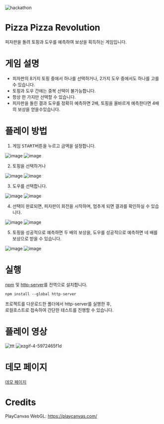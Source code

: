 ![hackathon](https://user-images.githubusercontent.com/109493423/196602490-c73a44f0-16f8-4321-9538-244b3e6fc09d.png)

# Pizza Pizza Revolution
피자판을 돌려 토핑과 도우를 예측하여 보상을 획득하는 게임입니다.

# 게임 설명
- 피자판의 8가지 토핑 중에서 하나를 선택하거나, 2가지 도우 중에서도 하나를 고를 수 있습니다.  
- 토핑과 도우 간에는 중복 선택이 불가능합니다.
- 항상 한 가지만 선택할 수 있습니다.  
- 피자판을 돌린 결과 도우를 정확히 예측하면 2배, 토핑을 올바르게 예측한다면 4배의 보상을 얻을수있습니다.

# 플레이 방법
1. 게임 <kbd>START</kbd>버튼을 누르고 금액을 설정합니다.

![image](https://github.com/mossland/Hackathon/assets/13128375/f4201605-5614-4245-be03-60a0d30914cb)
![image](https://github.com/mossland/Hackathon/assets/13128375/09208b67-651d-4775-8f03-c20bff880c5d)

2. 토핑을 선택하거나  

![image](https://github.com/mossland/Hackathon/assets/13128375/4b6c2d5a-c20f-43a0-b9d6-70bcd0c03d58)
![image](https://github.com/mossland/Hackathon/assets/13128375/5fa60b6c-555e-4fd7-9a7b-1e302f0926bd)

3. 도우를 선택합니다.  

![image](https://github.com/mossland/Hackathon/assets/13128375/14e26cb6-b991-4228-b138-37a99b43997f)
![image](https://github.com/mossland/Hackathon/assets/13128375/7c76e499-2e49-4b97-9a77-a8db24b104d8)

4. 선택이 완료되면, 피자판이 회전을 시작하며, 멈추게 되면 결과를 확인하실 수 있습니다.  

![image](https://github.com/mossland/Hackathon/assets/13128375/b026f73c-b8b2-41bf-8218-8320a6a4996b)
![image](https://github.com/mossland/Hackathon/assets/13128375/26e5b33f-e4c6-4d4e-879e-e329e5fc8752)

5. 토핑을 성공적으로 예측하면 두 배의 보상을, 도우를 성공적으로 예측하면 네 배를 보상으로 받을 수 있습니다.

![image](https://github.com/mossland/Hackathon/assets/13128375/f8849a4c-fdf8-401d-a902-80bb3d2f3ac3)
![image](https://github.com/mossland/Hackathon/assets/13128375/b4f9feaa-6249-401e-9059-e60cb7edc1f2)

# 실행
[npm](https://www.npmjs.com) 및 [http-server](https://www.npmjs.com/package/http-server)를 전역으로 설치합니다.
```
npm install --global http-server
```

프로젝트를 다운로드한 폴더에서 http-server를 실행한 후,   
로컬호스트로 접속하여 간단한 테스트를 진행할 수 있습니다.

# 플레이 영상

![ttt](https://github.com/mossland/Hackathon/assets/13128375/99e1951a-3507-4a61-b5cf-005101e7907f)
![ezgif-4-5972465f1d](https://github.com/mossland/Hackathon/assets/13128375/c4788767-d84c-43ba-b125-dac1ef8309c5)

# 데모 페이지
[데모 페이지](https://asset.moss.land/CCR/index.html)

# Credits
PlayCanvas WebGL: https://playcanvas.com/

